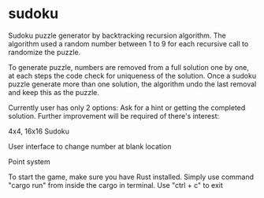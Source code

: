 # sudoku
Sudoku puzzle generator by backtracking recursion algorithm. The algorithm used a random number between 1 to 9 for each recursive call to randomize the puzzle. 

To generate puzzle, numbers are removed from a full solution one by one, at each steps the code check for uniqueness of the solution. Once a sudoku puzzle generate more than one solution, the algorithm undo the last removal and keep this as the puzzle. 

Currently user has only 2 options: Ask for a hint or getting the completed solution. Further improvement will be required of there's interest: 

4x4, 16x16 Sudoku

User interface to change number at blank location 

Point system 


To start the game, make sure you have Rust installed. Simply use command "cargo run" from inside the cargo in terminal. Use "ctrl + c" to exit
